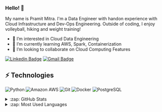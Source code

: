 ### Hello! 👋

My name is Pramit Mitra. I'm a Data Engineer with handon experience with Cloud Infrastructure and Dev-Ops Engineering. Outside of coding, I enjoy volleyball, hiking and weight training!

- 👀 I’m interested in Cloud Data Engineering
- 🌱 I’m currently learning AWS, Spark, Containerization
- 💞️ I’m looking to collaborate on Cloud Computing Features

[![Linkedin Badge](https://img.shields.io/badge/LinkedIn-0077B5?style=for-the-badge&logo=linkedin&logoColor=white)](https://www.https://www.linkedin.com/in/pramitm/)
[![Gmail Badge](https://img.shields.io/badge/-vsdev97@gmail.com-D14836?style=for-the-badge&logo=gmail&logoColor=white&link=mailto:pramit86.mitra@gmail.com)](mailto:pramit86.mitra@gmail.com)

## ⚡ Technologies

![Python](https://img.shields.io/badge/Python-3776AB?style=for-the-badge&logo=python&logoColor=white)
![Amazon AWS](https://img.shields.io/badge/Amazon_AWS-232F3E?style=for-the-badge&logo=amazon-aws&logoColor=white)
![Git](https://img.shields.io/badge/Git-F05032?style=for-the-badge&logo=git&logoColor=white)
![Docker](	https://img.shields.io/badge/Docker-2CA5E0?style=for-the-badge&logo=docker&logoColor=white)
![PostgreSQL](https://img.shields.io/badge/PostgreSQL-316192?style=for-the-badge&logo=postgresql&logoColor=white)

<details>
  <summary>:zap: GitHub Stats</summary>

  <img align="left" alt="Veer's GitHub Stats" src="https://github-readme-stats.vercel.app/api?username=V3RS&show_icons=true&hide_border=true" />

</details>

<details>
  <summary>:zap: Most Used Languages</summary>

<img align="left" alt="Veer's GitHub Top Languages" src="https://github-readme-stats.vercel.app/api/top-langs/?username=V3RS" />

</details>

<!---
pramitmitra/pramitmitra is a ✨ special ✨ repository because its `README.md` (this file) appears on your GitHub profile.
You can click the Preview link to take a look at your changes.
--->


